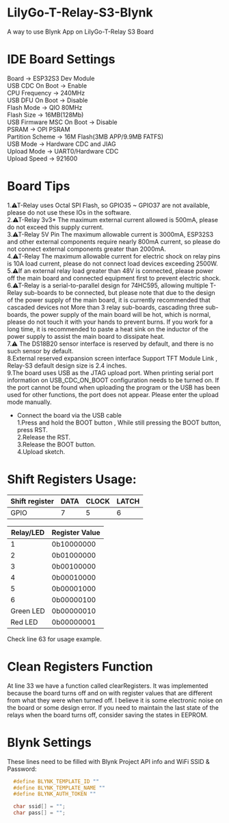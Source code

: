 # LilyGo-T-Relay-S3-Blynk
A way to use Blynk App on LilyGo-T-Relay S3 Board

# IDE Board Settings
Board -> ESP32S3 Dev Module  
USB CDC On Boot -> Enable  
CPU Frequency -> 240MHz  
USB DFU On Boot -> Disable  
Flash Mode -> QIO 80MHz  
Flash Size -> 16MB(128Mb)  
USB Firmware MSC On Boot -> Disable  
PSRAM -> OPI PSRAM  
Partition Scheme -> 16M Flash(3MB APP/9.9MB FATFS)  
USB Mode -> Hardware CDC and JIAG  
Upload Mode -> UART0/Hardware CDC  
Upload Speed -> 921600  

# Board Tips
1.⚠T-Relay uses Octal SPI Flash, so GPIO35 ~ GPIO37 are not available, please do not use these IOs in the software.  
2.⚠T-Relay 3v3* The maximum external current allowed is 500mA, please do not exceed this supply current.  
3.⚠T-Relay 5V Pin The maximum allowable current is 3000mA, ESP32S3 and other external components require nearly 800mA current, so please do not connect external components greater than 2000mA.  
4.⚠T-Relay The maximum allowable current for electric shock on relay pins is 10A load current, please do not connect load devices exceeding 2500W.  
5.⚠If an external relay load greater than 48V is connected, please power off the main board and connected equipment first to prevent electric shock.  
6.⚠T-Relay is a serial-to-parallel design for 74HC595, allowing multiple T-Relay sub-boards to be connected, but please note that due to the design of the power supply of the main board, it is currently recommended that cascaded devices not More than 3 relay sub-boards, cascading three sub-boards, the power supply of the main board will be hot, which is normal, please do not touch it with your hands to prevent burns. If you work for a long time, it is recommended to paste a heat sink on the inductor of the power supply to assist the main board to dissipate heat.  
7.⚠ The DS18B20 sensor interface is reserved by default, and there is no such sensor by default.  
8.External reserved expansion screen interface Support TFT Module Link , Relay-S3 default design size is 2.4 inches.  
9.The board uses USB as the JTAG upload port. When printing serial port information on USB_CDC_ON_BOOT configuration needs to be turned on. If the port cannot be found when uploading the program or the USB has been used for other functions, the port does not appear. Please enter the upload mode manually.  
- Connect the board via the USB cable  
  1.Press and hold the BOOT button , While still pressing the BOOT button, press RST.  
  2.Release the RST.  
  3.Release the BOOT button.  
  4.Upload sketch.
  
# Shift Registers Usage:

| Shift register | DATA | CLOCK | LATCH |
|----------------|------|-------|-------|
| GPIO           | 7    | 5     | 6     |


| Relay/LED    | Register Value    |
|--------------|-------------------|
| 1            | 0b10000000        |
| 2            | 0b01000000        |
| 3            | 0b00100000        |
| 4            | 0b00010000        |
| 5            | 0b00001000        |
| 6            | 0b00000100        |
| Green LED    | 0b00000010        |
| Red LED      | 0b00000001        |

Check line 63 for usage example.
# Clean Registers Function
At line 33 we have a function called clearRegisters. It was implemented because the board turns off and on with register values ​​that are different from what they were when turned off. I believe it is some electronic noise on the board or some design error.  If you need to maintain the last state of the relays when the board turns off, consider saving the states in EEPROM.
# Blynk Settings
These lines need to be filled with Blynk Project API info and WiFi SSID & Password:
```C++
  #define BLYNK_TEMPLATE_ID ""
  #define BLYNK_TEMPLATE_NAME ""
  #define BLYNK_AUTH_TOKEN "" 

  char ssid[] = "";
  char pass[] = "";
  
